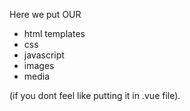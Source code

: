 Here we put OUR
- html templates
- css 
- javascript
- images
- media

(if you dont feel like putting it in .vue file).